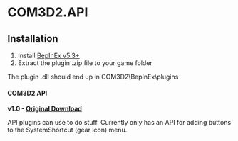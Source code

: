 # COM3D2.API

## Installation
1. Install [BepInEx v5.3+](https://github.com/BepInEx/BepInEx/releases)
2. Extract the plugin .zip file to your game folder

The plugin .dll should end up in COM3D2\BepInEx\plugins

#### COM3D2 API
**v1.0 - [Original Download](https://github.com/DeathWeasel1337/COM3D2_Plugins/releases/download/v3/COM3D2.API.v1.0.zip)**

API plugins can use to do stuff. Currently only has an API for adding buttons to the SystemShortcut (gear icon) menu.
